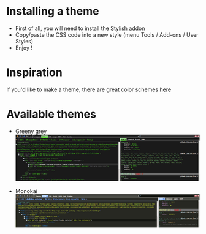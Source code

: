 # Installing a theme

* First of all, you will need to install the [Stylish addon](https://addons.mozilla.org/firefox/addon/stylish/)
* Copy/paste the CSS code into a new style (menu Tools / Add-ons / User Styles)
* Enjoy !

# Inspiration

If you'd like to make a theme, there are great color schemes [here](http://eclipsecolorthemes.org/)

# Available themes

* Greeny grey
  ![Firebug theme](/greeny-grey/preview.jpg)

* Monokai
  ![Firebug theme](/monokai/preview.jpg)

